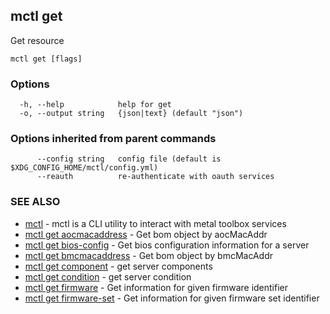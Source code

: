[Auto generated by spf13/cobra]: <>

## mctl get

Get resource

```
mctl get [flags]
```

### Options

```
  -h, --help            help for get
  -o, --output string   {json|text} (default "json")
```

### Options inherited from parent commands

```
      --config string   config file (default is $XDG_CONFIG_HOME/mctl/config.yml)
      --reauth          re-authenticate with oauth services
```

### SEE ALSO

* [mctl](mctl.md)	 - mctl is a CLI utility to interact with metal toolbox services
* [mctl get aocmacaddress](mctl_get_aocmacaddress.md)	 - Get bom object by aocMacAddr
* [mctl get bios-config](mctl_get_bios-config.md)	 - Get bios configuration information for a server
* [mctl get bmcmacaddress](mctl_get_bmcmacaddress.md)	 - Get bom object by bmcMacAddr
* [mctl get component](mctl_get_component.md)	 - get server components
* [mctl get condition](mctl_get_condition.md)	 - get server condition
* [mctl get firmware](mctl_get_firmware.md)	 - Get information for given firmware identifier
* [mctl get firmware-set](mctl_get_firmware-set.md)	 - Get information for given firmware set identifier

